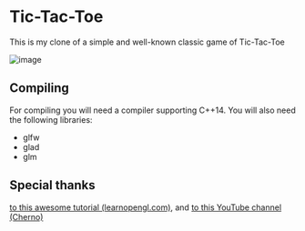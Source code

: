 # Tic-Tac-Toe
This is my clone of a simple and well-known classic game of Tic-Tac-Toe

![image](https://user-images.githubusercontent.com/63263301/121421934-5fc57780-c977-11eb-8138-1cda3626606b.png)

Compiling
---------
For compiling you will need a compiler supporting C++14.
You will also need the following libraries:
- glfw
- glad
- glm

Special thanks
--------------
[to this awesome tutorial (learnopengl.com)](https://learnopengl.com/), and [to this YouTube channel (Cherno)](https://www.youtube.com/user/TheChernoProject)
